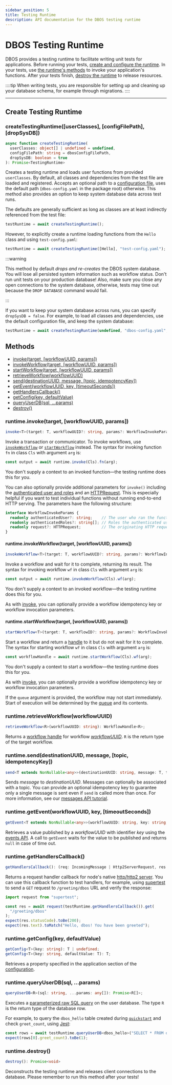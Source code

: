 ```yaml
---
sidebar_position: 5
title: Testing Runtime
description: API documentation for the DBOS testing runtime
---
```


# DBOS Testing Runtime

DBOS provides a testing runtime to facilitate writing unit tests for applications.
Before running your tests, [create and configure the runtime](#create-testing-runtime).
In your tests, use [the runtime's methods](#methods) to invoke your application's functions.
After your tests finish, [destroy the runtime](#runtimedestroy) to release resources.

::::tip
When writing tests, you are responsible for setting up and cleaning up your database schema, for example through migrations.
::::

---

## Create Testing Runtime

### createTestingRuntime(\[userClasses\], \[configFilePath\], \[dropSysDB\])
```typescript
async function createTestingRuntime(
  userClasses: object[] | undefined = undefined,
  configFilePath: string = dbosConfigFilePath,
  dropSysDB: boolean = true
): Promise<TestingRuntime>
```

Creates a testing runtime and loads user functions from provided `userClasses`.  By default, all classes and dependencies from the test file are loaded and registered.
Accepts an optional path to a [configuration file](./configuration.md), uses the default path (`dbos-config.yaml` in the package root) otherwise.
This method also provides an option to keep system database data across test runs.

The defaults are generally sufficient as long as classes are at least indirectly referenced from the test file:
```typescript
testRuntime = await createTestingRuntime();
```

However, to explicitly create a runtime loading functions from the `Hello` class and using `test-config.yaml`:
```typescript
testRuntime = await createTestingRuntime([Hello], "test-config.yaml");
```

:::warning

This method by default *drops and re-creates* the DBOS system database. You will lose all persisted system information such as workflow status. Don't run unit tests on your production database!
Also, make sure you close any open connections to the system database, otherwise, tests may time out because the `DROP DATABASE` command would fail.

:::

If you want to keep your system database across runs, you can specify `dropSysDB = false`. For example, to load all classes and dependencies, use the default configuration file, and keep the system database:
```typescript
testRuntime = await createTestingRuntime(undefined, "dbos-config.yaml", false);
```

## Methods
- [invoke(target, \[workflowUUID, params\])](#runtimeinvoketarget-workflowuuid-params)
- [invokeWorkflow(target, \[workflowUUID, params\])](#runtimeinvokeworkflowtarget-workflowuuid-params)
- [startWorkflow(target, \[workflowUUID, params\])](#runtimeinvokeworkflowtarget-workflowuuid-params)
- [retrieveWorkflow(workflowUUID)](#runtimeretrieveworkflowworkflowuuid)
- [send(destinationUUID, message, \[topic, idempotencyKey\])](#runtimesenddestinationuuid-message-topic-idempotencykey)
- [getEvent(workflowUUID, key, \[timeoutSeconds\])](#runtimegeteventworkflowuuid-key-timeoutseconds)
- [getHandlersCallback()](#runtimegethandlerscallback)
- [getConfig(key, defaultValue)](#runtimegetconfigkey-defaultvalue)
- [queryUserDB(sql, ...params)](#runtimequeryuserdbsql-params)
- [destroy()](#runtimedestroy)

### runtime.invoke(target, \[workflowUUID, params\])
```typescript
invoke<T>(target: T, workflowUUID?: string, params?: WorkflowInvokeParams): InvokeFuncs<T>
```

Invoke a transaction or communicator.
To invoke workflows, use [`invokeWorkflow`](#runtimeinvokeworkflowtarget-workflowuuid-params) or [`startWorkflow`](#runtimestartworkflowtarget-workflowuuid-params) instead.
The syntax for invoking function `fn` in class `Cls` with argument `arg` is:

```typescript
const output = await runtime.invoke(Cls).fn(arg);
```

You don't supply a context to an invoked function&#8212;the testing runtime does this for you.

You can also optionally provide additional parameters for `invoke()` including the [authenticated user and roles](../tutorials/authentication-authorization.md) and an [HTTPRequest](./contexts.md#ctxtrequest). This is especially helpful if you want to test individual functions without running end-to-end HTTP serving. The parameters have the following structure:

```typescript
interface WorkflowInvokeParams {
  readonly authenticatedUser?: string;    // The user who ran the function.
  readonly authenticatedRoles?: string[]; // Roles the authenticated user has.
  readonly request?: HTTPRequest;         // The originating HTTP request.
}
```

#### runtime.invokeWorkflow(target, \[workflowUUID, params\])

```typescript
invokeWorkflow<T>(target: T, workflowUUID?: string, params?: WorkflowInvokeParams): InvokeFuncs<T>
```

Invoke a workflow and wait for it to complete, returning its result.
The syntax for invoking workflow `wf` in class `Cls` with argument `arg` is:

```typescript
const output = await runtime.invokeWorkflow(Cls).wf(arg);
```

You don't supply a context to an invoked workflow&#8212;the testing runtime does this for you.

As with [invoke](#runtimeinvoketarget-workflowuuid-params), you can optionally provide a workflow idempotency key or workflow invocation parameters.

#### runtime.startWorkflow(target, \[workflowUUID, params\])

```typescript
startWorkflow<T>(target: T, workflowID?: string, params?: WorkflowInvokeParams, queue?: WorkflowQueue): InvokeFuncs<T>
```

Start a workflow and return a [handle](./workflow-handles.md) to it but do not wait for it to complete.
The syntax for starting workflow `wf` in class `Cls` with argument `arg` is:

```typescript
const workflowHandle = await runtime.startWorkflow(Cls).wf(arg);
```

You don't supply a context to start a workflow&#8212;the testing runtime does this for you.

As with [invoke](#runtimeinvoketarget-workflowuuid-params), you can optionally provide a workflow idempotency key or workflow invocation parameters.

If the `queue` argument is provided, the workflow may not start immediately.  Start of execution will be determined by the [queue](../reference/workflow-queues.md#class-workflowqueue) and its contents.


### runtime.retrieveWorkflow(workflowUUID)

```typescript
retrieveWorkflow<R>(workflowUUID: string): WorkflowHandle<R>;
```

Returns a [workflow handle](./workflow-handles.md) for workflow [_workflowUUID_](../tutorials/workflow-tutorial#workflow-identity).
`R` is the return type of the target workflow.

### runtime.send(destinationUUID, message, \[topic, idempotencyKey\])

```typescript
send<T extends NonNullable<any>>(destinationUUID: string, message: T, topic?: string, idempotencyKey?: string): Promise<void>;
```

Sends _message_ to _destinationUUID_.
Messages can optionally be associated with a topic.
You can provide an optional idempotency key to guarantee only a single message is sent even if `send` is called more than once.
For more information, see our [messages API tutorial](../tutorials/workflow-communication-tutorial#messages-api).

### runtime.getEvent(workflowUUID, key, \[timeoutSeconds\])

```typescript
getEvent<T extends NonNullable<any>>(workflowUUID: string, key: string, timeoutSeconds?: number): Promise<T | null>;
```

Retrieves a value published by a _workflowUUID_ with identifier _key_ using the [events API](../tutorials/workflow-communication-tutorial#events-api).
A call to `getEvent` waits for the value to be published and returns `null` in case of time out.

### runtime.getHandlersCallback()

```typescript
getHandlersCallback(): (req: IncomingMessage | Http2ServerRequest, res: ServerResponse | Http2ServerResponse) => Promise<void>;
```

Returns a request handler callback for node's native [http/http2 server](https://nodejs.org/api/http.html#httpcreateserveroptions-requestlistener).
You can use this callback function to test handlers, for example, using [supertest](https://www.npmjs.com/package/supertest) to send a `GET` request to `/greeting/dbos` URL and verify the response:
```typescript
import request from "supertest";

const res = await request(testRuntime.getHandlersCallback()).get(
  "/greeting/dbos"
);
expect(res.statusCode).toBe(200);
expect(res.text).toMatch("Hello, dbos! You have been greeted");
```

### runtime.getConfig(key, defaultValue)

```typescript
getConfig<T>(key: string): T | undefined;
getConfig<T>(key: string, defaultValue: T): T;
```

Retrieves a property specified in the application section of the [configuration](./configuration.md#application).

### runtime.queryUserDB(sql, ...params)

```typescript
queryUserDB<R>(sql: string, ...params: any[]): Promise<R[]>;
```

Executes a [parameterized raw SQL query](https://node-postgres.com/features/queries#parameterized-query) on the user database.
The type `R` is the return type of the database row.

For example, to query the `dbos_hello` table created during [`quickstart`](../../quickstart.md) and check `greet_count`, using [Jest](https://jestjs.io/):
```typescript
const rows = await testRuntime.queryUserDB<dbos_hello>("SELECT * FROM dbos_hello WHERE name=$1", "dbos");
expect(rows[0].greet_count).toBe(1);
```

### runtime.destroy()

```typescript
destroy(): Promise<void>
```

Deconstructs the testing runtime and releases client connections to the database.
Please remember to run this method after your tests!
